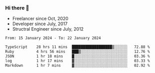 ### Hi there 👋

- Freelancer since Oct, 2020
- Developer since July, 2017
- Structral Engineer since July, 2012

<!--START_SECTION:waka-->

```txt
From: 15 January 2024 - To: 22 January 2024

TypeScript    28 hrs 11 mins  ██████████████████▒░░░░░░   72.88 %
Ruby          4 hrs 56 mins   ███▒░░░░░░░░░░░░░░░░░░░░░   12.76 %
JSON          1 hr 18 mins    █░░░░░░░░░░░░░░░░░░░░░░░░   03.36 %
log           1 hr 17 mins    ▓░░░░░░░░░░░░░░░░░░░░░░░░   03.33 %
Markdown      1 hr 7 mins     ▓░░░░░░░░░░░░░░░░░░░░░░░░   02.92 %
```

<!--END_SECTION:waka-->
